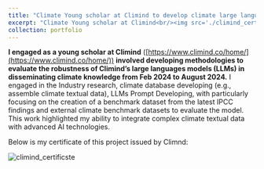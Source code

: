 ```yaml
---
title: "Climate Young scholar at Climind to develop climate large languages models"
excerpt: "Climate Young scholar at Climind<br/><img src='./climind_certificste.png'>"
collection: portfolio
---
```


**I engaged as a young scholar at Climind** ([https://www.climind.co/home/](https://www.climind.co/home/)) **involved developing methodologies to evaluate the robustness of Climind’s large languages models (LLMs) in disseminating climate knowledge from Feb 2024 to August 2024.** I engaged in the Industry research, climate database developing (e.g., assemble climate textual data), LLMs Prompt Developing, with particularly focusing on the creation of a benchmark dataset from the latest IPCC findings and external climate benchmark datasets to evaluate the model. This work highlighted my ability to integrate complex climate textual data with advanced AI technologies.

Below is my certificate of this project issued by Climnd:

![climind_certificste](../climind_certificste.png)
